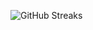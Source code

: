 ![GitHub Streaks](https://github-streaks-mqc9.onrender.com/streak/happilli/image?theme=midnight&cache_bust=1742853441)
